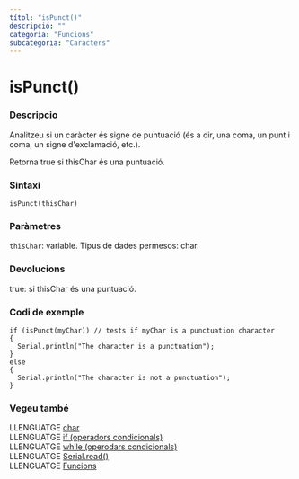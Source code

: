 ```yaml
---
títol: "isPunct()"
descripció: ""
categoria: "Funcions"
subcategoria: "Caracters"
---
```


# isPunct()

### Descripcio

Analitzeu si un caràcter és signe de puntuació (és a dir, una coma, un punt i coma, un signe d'exclamació, etc.).

Retorna true si thisChar és una puntuació.

### Sintaxi

`isPunct(thisChar)`

### Paràmetres

`thisChar`: variable. Tipus de dades permesos: char.

### Devolucions

true: si thisChar és una puntuació.

### Codi de exemple

```
if (isPunct(myChar)) // tests if myChar is a punctuation character
{  
  Serial.println("The character is a punctuation");
}
else
{
  Serial.println("The character is not a punctuation");
}
```

### Vegeu també

LLENGUATGE [char](../../Variables/Tipus-dades/char.md)  
LLENGUATGE [if (operadors condicionals)](../../Estructura/Control/if.md)  
LLENGUATGE [while (operodars condicionals)](../../Estructura/Control/while.md)  
LLENGUATGE [Serial.read()](../Comunicacio/Serial/read().md)  
LLENGUATGE [Funcions](../../Funcions.md)   
